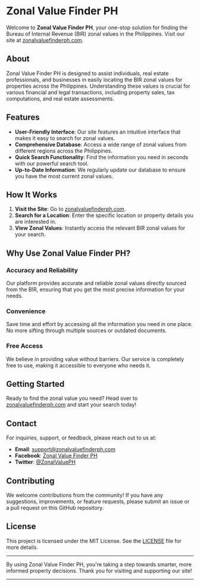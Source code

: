 # Zonal Value Finder PH

Welcome to **Zonal Value Finder PH**, your one-stop solution for finding the Bureau of Internal Revenue (BIR) zonal values in the Philippines. Visit our site at [zonalvaluefinderph.com](https://zonalvaluefinderph.com/).


## About

Zonal Value Finder PH is designed to assist individuals, real estate professionals, and businesses in easily locating the BIR zonal values for properties across the Philippines. Understanding these values is crucial for various financial and legal transactions, including property sales, tax computations, and real estate assessments.

## Features

- **User-Friendly Interface**: Our site features an intuitive interface that makes it easy to search for zonal values.
- **Comprehensive Database**: Access a wide range of zonal values from different regions across the Philippines.
- **Quick Search Functionality**: Find the information you need in seconds with our powerful search tool.
- **Up-to-Date Information**: We regularly update our database to ensure you have the most current zonal values.

## How It Works

1. **Visit the Site**: Go to [zonalvaluefinderph.com](https://zonalvaluefinderph.com/).
2. **Search for a Location**: Enter the specific location or property details you are interested in.
3. **View Zonal Values**: Instantly access the relevant BIR zonal values for your search.

## Why Use Zonal Value Finder PH?

### Accuracy and Reliability

Our platform provides accurate and reliable zonal values directly sourced from the BIR, ensuring that you get the most precise information for your needs.

### Convenience

Save time and effort by accessing all the information you need in one place. No more sifting through multiple sources or outdated documents.

### Free Access

We believe in providing value without barriers. Our service is completely free to use, making it accessible to everyone who needs it.

## Getting Started

Ready to find the zonal value you need? Head over to [zonalvaluefinderph.com](https://zonalvaluefinderph.com/) and start your search today!

## Contact

For inquiries, support, or feedback, please reach out to us at:
- **Email**: support@zonalvaluefinderph.com
- **Facebook**: [Zonal Value Finder PH](https://www.facebook.com/profile.php?id=61558262219291)
- **Twitter**: [@ZonalValuePH]()

## Contributing

We welcome contributions from the community! If you have any suggestions, improvements, or feature requests, please submit an issue or a pull request on this GitHub repository.

## License

This project is licensed under the MIT License. See the [LICENSE](LICENSE) file for more details.

---

By using Zonal Value Finder PH, you're taking a step towards smarter, more informed property decisions. Thank you for visiting and supporting our site!

---
